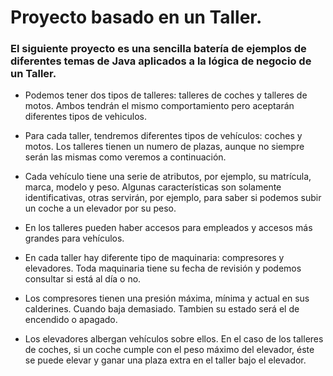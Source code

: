 # Proyecto basado en un Taller.

### El siguiente proyecto es una sencilla batería de ejemplos de diferentes temas de Java aplicados a la lógica de negocio de un Taller.

* Podemos tener dos tipos de talleres: talleres de coches y talleres de motos. Ambos tendrán el mismo comportamiento pero aceptarán diferentes tipos de vehiculos.

* Para cada taller, tendremos diferentes tipos de vehículos: coches y motos. Los talleres tienen un numero de plazas, aunque no siempre serán las mismas como veremos a continuación.

* Cada vehículo tiene una serie de atributos, por ejemplo, su matrícula, marca, modelo y peso. Algunas características son solamente identificativas, otras servirán, por ejemplo, para saber si podemos subir un coche a un elevador por su peso.

* En los talleres pueden haber accesos para empleados y accesos más grandes para vehículos.

* En cada taller hay diferente tipo de maquinaria: compresores y elevadores. Toda maquinaria tiene su fecha de revisión y podemos consultar si está al día o no.

* Los compresores tienen una presión máxima, mínima y actual en sus calderines. Cuando baja demasiado. Tambien su estado será el de encendido o apagado.

* Los elevadores albergan vehículos sobre ellos. En el caso de los talleres de coches, si un coche cumple con el peso máximo del elevador, éste se puede elevar y ganar una plaza extra en el taller bajo el elevador.

